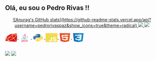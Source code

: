 
## Olá, eu sou o Pedro Rivas !!

<div align="center">
  <a href="https://github.com/pedrorivaspaz">
  ![Anurag's GitHub stats](https://github-readme-stats.vercel.app/api?username=pedrorivaspaz&show_icons=true&theme=radical)
  <img height="180em" src="https://github-readme-stats.vercel.app/api?username=pedrorivaspaz&show_icons=true&theme=dracula&include_all_commits=true&count_private=true"/>
  <img height="180em" src="https://github-readme-stats.vercel.app/api/top-langs/?username=pedrorivaspaz&layout=compact&langs_count=7&theme=dracula"/>
</div>

<div style="display: inline_block"><br>
  <img align="center" alt="Pedro-Ruby" height="30" width="40" src="https://raw.githubusercontent.com/devicons/devicon/master/icons/ruby/ruby-plain.svg">
  <img align="center" alt="Pedro-Java" height="30" width="40" src="https://raw.githubusercontent.com/devicons/devicon/master/icons/java/java-original-wordmark.svg">
  <img align="center" alt="Pedro-Python" height="30" width="40" src="https://raw.githubusercontent.com/devicons/devicon/master/icons/python/python-original.svg">
  <img align="center" alt="Pedro-Js" height="30" width="40" src="https://raw.githubusercontent.com/devicons/devicon/master/icons/javascript/javascript-plain.svg">
  <img align="center" alt="Pedro-HTML" height="30" width="40" src="https://raw.githubusercontent.com/devicons/devicon/master/icons/html5/html5-original.svg">
  <img align="center" alt="Pedro-CSS" height="30" width="40" src="https://raw.githubusercontent.com/devicons/devicon/master/icons/css3/css3-original.svg">
</div>
  
  ##
  
<div> 
  <a href="https://www.linkedin.com/in/pedro-rivas-3336021ba/" target="_blank"><img src="https://img.shields.io/badge/-LinkedIn-%230077B5?style=for-the-badge&logo=linkedin&logoColor=white" target="_blank"></a> 
  <a href = "mailto:pedro-rivas2003@hotmail.com"><img src="https://img.shields.io/badge/-Hotmail-%23333?style=for-the-badge&logo=gmail&logoColor=white" target="_blank"></a>
<div>
